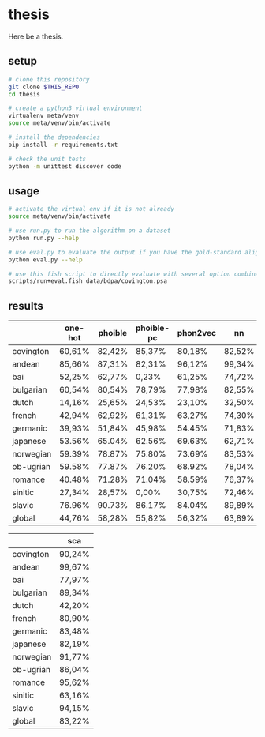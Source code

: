 # thesis

Here be a thesis.


## setup

```bash
# clone this repository
git clone $THIS_REPO
cd thesis

# create a python3 virtual environment
virtualenv meta/venv
source meta/venv/bin/activate

# install the dependencies
pip install -r requirements.txt

# check the unit tests
python -m unittest discover code
```


## usage

```bash
# activate the virtual env if it is not already
source meta/venv/bin/activate

# use run.py to run the algorithm on a dataset
python run.py --help

# use eval.py to evaluate the output if you have the gold-standard alignments
python eval.py --help

# use this fish script to directly evaluate with several option combinations
scripts/run+eval.fish data/bdpa/covington.psa
```


## results

|           | one-hot | phoible | phoible-pc | phon2vec | nn      | rnn     |
|-----------|---------|---------|------------|----------|---------|---------|
| covington |  60,61% |  82,42% |     85,37% |   80,18% |  82,52% |  82,52% |
| andean    |  85,66% |  87,31% |     82,31% |   96,12% |  99,34% |  99,50% |
| bai       |  52,25% |  62,77% |      0,23% |   61,25% |  74,72% |  75,52% |
| bulgarian |  60,54% |  80,54% |     78,79% |   77,98% |  82,55% |  86,70% |
| dutch     |  14,16% |  25,65% |     24,53% |   23,10% |  32,50% |  32,50% |
| french    |  42,94% |  62,92% |     61,31% |   63,27% |  74,30% |  77,04% |
| germanic  |  39,93% |  51,84% |     45,98% |   54.45% |  71,83% |  72,55% |
| japanese  |  53.56% |  65.04% |     62.56% |   69.63% |  62,71% |  71,08% |
| norwegian |  59.39% |  78.87% |     75.80% |   73.69% |  83,53% |  89,06% |
| ob-ugrian |  59.58% |  77.87% |     76.20% |   68.92% |  78,04% |  82,55% |
| romance   |  40.48% |  71.28% |     71.04% |   58.59% |  76,37% |  77,55% |
| sinitic   |  27,34% |  28,57% |      0,00% |   30,75% |  72,46% |  74,04% |
| slavic    |  76.96% |  90.73% |     86.17% |   84.04% |  89,89% |  96,81% |
| global    |  44,76% |  58,28% |     55,82% |   56,32% |  63,89% |  78,45% |

|           |     sca |
|-----------|---------|
| covington |  90,24% |
| andean    |  99,67% |
| bai       |  77,97% |
| bulgarian |  89,34% |
| dutch     |  42,20% |
| french    |  80,90% |
| germanic  |  83,48% |
| japanese  |  82,19% |
| norwegian |  91,77% |
| ob-ugrian |  86,04% |
| romance   |  95,62% |
| sinitic   |  63,16% |
| slavic    |  94,15% |
| global    |  83,22% |
